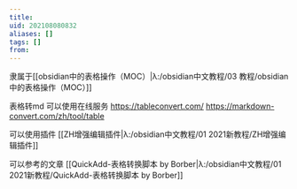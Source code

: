 ```yaml
---
title: 
uid: 202108080832
aliases: []
tags: []
from: 
---
```

隶属于[[obsidian中的表格操作（MOC）|λ:/obsidian中文教程/03 教程/obsidian中的表格操作（MOC）]]

表格转md
可以使用在线服务
https://tableconvert.com/
https://markdown-convert.com/zh/tool/table

可以使用插件
[[ZH增强编辑插件|λ:/obsidian中文教程/01 2021新教程/ZH增强编辑插件]]

可以参考的文章
[[QuickAdd-表格转换脚本 by Borber|λ:/obsidian中文教程/01 2021新教程/QuickAdd-表格转换脚本 by Borber]]